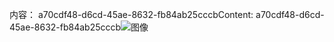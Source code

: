 <span data-ttu-id="085c9-101">内容： a70cdf48-d6cd-45ae-8632-fb84ab25cccb</span><span class="sxs-lookup"><span data-stu-id="085c9-101">Content: a70cdf48-d6cd-45ae-8632-fb84ab25cccb</span></span>![图像](e06e8f76-6fb0-41e8-8e45-371619068ff7.png)
